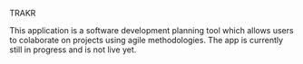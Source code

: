 TRAKR

This application is a software development planning tool which allows users to colaborate on projects using agile methodologies.
The app is currently still in progress and is not live yet.
 
